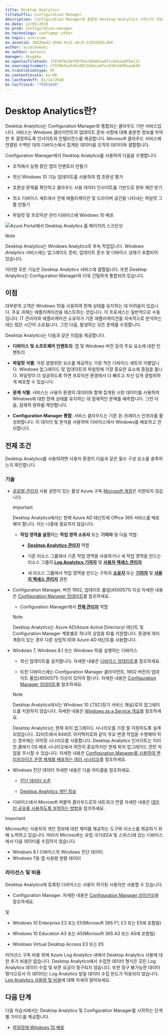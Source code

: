 ```yaml
---
title: Desktop Analytics
titleSuffix: Configuration Manager
description: Configuration Manager와 통합된 Desktop Analytics 서비스의 개요입니다.
ms.date: 12/03/2019
ms.prod: configuration-manager
ms.technology: configmgr-other
ms.topic: overview
ms.assetid: 38b2bed2-20dd-4ce1-abc0-219343d2c4b8
author: aczechowski
ms.author: aaroncz
manager: dougeby
ms.openlocfilehash: 1f078f62dbfd076dc56b0d1a9fcc6da1a9fbe112
ms.sourcegitcommit: cf978bfea545ed9116dacadfac830cbb08aaa649
ms.translationtype: HT
ms.contentlocale: ko-KR
ms.lasthandoff: 01/14/2020
ms.locfileid: "75951648"
---
```

# <a name="what-is-desktop-analytics"></a>Desktop Analytics란?

Desktop Analytics는 Configuration Manager와 통합되는 클라우드 기반 서비스입니다. 서비스는 Windows 클라이언트의 업데이트 준비 사항에 대해 충분한 정보를 파악한 후 결정하도록 인사이트와 인텔리전스를 제공합니다. Microsoft 클라우드 서비스에 연결된 수백만 대의 디바이스에서 집계된 데이터를 조직의 데이터와 결합합니다.

Configuration Manager에서 Desktop Analytics를 사용하여 다음을 수행합니다.  

- 조직에서 실행 중인 앱의 인벤토리 만들기  

- 최신 Windows 10 기능 업데이트를 사용하여 앱 호환성 평가  

- 호환성 문제를 확인하고 클라우드 사용 데이터 인사이트를 기반으로 완화 제안 받기  

- 최소 디바이스 세트에서 전체 애플리케이션 및 드라이버 공간을 나타내는 파일럿 그룹 만들기  

- 파일럿 및 프로덕션 관리 디바이스에 Windows 10 배포  

![Azure Portal에서 Desktop Analytics 홈 페이지의 스크린샷](media/portal-home.png)

> [!Note]  
> Desktop Analytics는 Windows Analytics의 후속 작업입니다. *Windows Analytics* 서비스에는 업그레이드 준비, 업데이트 준수 및 디바이스 상태가 포함되어 있습니다.
>
> 이러한 모든 기능은 *Desktop Analytics* 서비스에 결합됩니다. 또한 Desktop Analytics는 Configuration Manager와 더욱 긴밀하게 통합되어 있습니다.



## <a name="benefits"></a>이점

대부분의 고객은 Windows 10을 사용하여 현재 상태를 유지하는 데 어려움이 있습니다. 주요 과제는 애플리케이션을 테스트하는 것입니다. 이 프로세스는 일반적으로 수동입니다. IT 관리자와 애플리케이션 소유자가 기존 애플리케이션을 지속적으로 분석하는 데는 많은 시간이 소요됩니다. 그런 다음, 발생하는 모든 문제를 수정합니다.

Desktop Analytics는 다음과 같은 이점을 제공합니다.

- **디바이스 및 소프트웨어 인벤토리**: 앱 및 Windows 버전 등의 주요 요소에 대한 인벤토리  

- **파일럿 식별**: 가장 광범위한 요소를 제공하는 가장 작은 디바이스 세트의 식별입니다. Windows 업그레이드 및 업데이트의 파일럿에 가장 중요한 요소에 중점을 둡니다. 파일럿이 더 성공하도록 하면 프로덕션 환경에서 더 빠르고 자신 있게 광범위하게 배포할 수 있습니다.  

- **문제 식별**: 서비스는 사용자 환경의 데이터와 함께 집계된 시장 데이터를 사용하여 Windows에 대한 현재 상태를 유지하는 데 잠재적인 문제를 예측합니다. 그런 다음, 잠재적 완화를 제안합니다.  

- **Configuration Manager 통합**: 서비스 클라우드는 기존 온-프레미스 인프라를 활성화합니다. 이 데이터 및 분석을 사용하여 디바이스에서 Windows를 배포하고 관리합니다.  



## <a name="prerequisites"></a>전제 조건

Desktop Analytics를 사용하려면 사용자 환경이 다음과 같은 필수 구성 요소를 충족하는지 확인합니다.


### <a name="technical"></a>기술

- [글로벌 관리자](/azure/active-directory/users-groups-roles/directory-assign-admin-roles#company-administrator-permissions) 사용 권한이 있는 활성 Azure 구독 [Microsoft 계정](https://docs.microsoft.com/windows/security/identity-protection/access-control/microsoft-accounts)은 지원되지 않습니다.  

    > [!Important]  
    > Desktop Analytics에서는 현재 Azure AD 테넌트에 Office 365 서비스를 배포해야 합니다. 이는 나중에 필요하지 않습니다.

    - **작업 영역을 설정**하는 **작업 영역 소유자** 또는 **기여자** 및 다음 역할:  

      - [**Desktop Analytics 관리자**](https://docs.microsoft.com/azure/active-directory/users-groups-roles/directory-assign-admin-roles#desktop-analytics-administrator-permissions) 역할

      - 기존 리소스 그룹에서 기존 작업 영역을 사용하거나 새 작업 영역을 만드는 리소스 그룹의 [**Log Analytics 기여자**](https://docs.microsoft.com/azure/role-based-access-control/built-in-roles#log-analytics-contributor) 및 [**사용자 액세스 관리자**](https://docs.microsoft.com/azure/role-based-access-control/built-in-roles#user-access-administrator)

      - 새 리소스 그룹에서 작업 영역을 만드는 구독의 [**소유자**](https://docs.microsoft.com/azure/role-based-access-control/built-in-roles#owner) 또는 [**기여자**](https://docs.microsoft.com/azure/role-based-access-control/built-in-roles#contributor) 및 [**사용자 액세스 관리자**](https://docs.microsoft.com/azure/role-based-access-control/built-in-roles#user-access-administrator) 권한  

- Configuration Manager, 버전 1902, 업데이트 롤업(4500571) 이상 자세한 내용은 [Configuration Manager 업데이트](/sccm/desktop-analytics/connect-configmgr#bkmk_hotfix)를 참조하세요.  

    - Configuration Manager에서 [**전체 관리자**](/sccm/core/understand/fundamentals-of-role-based-administration#bkmk_Planroles) 역할  

    > [!Note]  
    > Desktop Analytics는 Azure AD(Azure Active Directory) 테넌트 및 Configuration Manager 계층별로 하나의 상업용 ID를 지원합니다. 환경에 여러 계층이 있는 경우 다른 상업적 ID와 Azure AD 테넌트를 사용합니다.<!-- 4958160 -->

- Windows 7, Windows 8.1 또는 Windows 10을 실행하는 디바이스  

    - 최신 업데이트를 설치합니다. 자세한 내용은 [디바이스 업데이트](/sccm/desktop-analytics/enroll-devices#update-devices)를 참조하세요.  

    - 또한 디바이스에는 Configuration Manager 클라이언트, 1902 버전의 업데이트 롤업(4500571) 이상이 있어야 합니다. 자세한 내용은 [Configuration Manager 업데이트](/sccm/desktop-analytics/connect-configmgr#bkmk_hotfix)를 참조하세요.  

    > [!Note]  
    > Desktop Analytics에서는 Windows 10 LTSC(장기 서비스 채널)로의 업그레이드를 지원하지 않습니다. 자세한 내용은 [Windows as a Service 개요](https://docs.microsoft.com/windows/deployment/update/waas-overview#long-term-servicing-channel)를 참조하세요.
    >
    > Desktop Analytics는 현재 위치 업그레이드 시나리오를 가장 잘 지원하도록 설계되었습니다. 32비트에서 64비트 아키텍처로와 같이 주요 변경 작업을 수행해야 하는 경우에는 이미징 시나리오를 사용합니다. Desktop Analytics 인사이트는 이러한 클래식 OS 배포 시나리오에서 여전히 중요하지만 현재 위치 업그레이드 관련 지침을 무시할 수 있습니다. 자세한 내용은 [Configuration Manager를 사용하여 엔터프라이즈 운영 체제를 배포하는 여러 시나리오](/sccm/osd/deploy-use/scenarios-to-deploy-enterprise-operating-systems)를 참조하세요.

- Windows 진단 데이터 자세한 내용은 다음 아티클을 참조하세요.  

    - [진단 데이터 수준](/sccm/desktop-analytics/enable-data-sharing#diagnostic-data-levels)  

    - [Desktop Analytics 개인 정보](/sccm/desktop-analytics/privacy)  

- 디바이스에서 Microsoft 퍼블릭 클라우드로의 네트워크 연결 자세한 내용은 [데이터 공유를 사용하도록 설정하는 방법](/sccm/desktop-analytics/enable-data-sharing)을 참조하세요.  

> [!Important]   
> Microsoft는 사용자의 개인 정보에 대한 제어를 제공하는 도구와 리소스를 제공하기 위해 노력하고 있습니다. 따라서 Microsoft는 유럽 국가(EEA 및 스위스)에 있는 디바이스에서 다음 데이터를 수집하지 않습니다.
>
> - Windows 8.1 디바이스의 Windows 진단 데이터
> - Windows 7용 앱 사용량 현황 데이터

### <a name="licensing-and-costs"></a>라이선스 및 비용

Desktop Analytics에 등록된 디바이스는 사용이 허가된 사용자만 사용할 수 있습니다.

- Configuration Manager. 자세한 내용은 [Configuration Manager 라이선싱](/configmgr/core/understand/product-and-licensing-faq)을 참조하세요.

및 

- Windows 10 Enterprise E3 또는 E5(Microsoft 365 F1, E3 또는 E5에 포함됨)

- Windows 10 Education A3 또는 A5(Microsoft 365 A3 또는 A5에 포함됨)

- Windows Virtual Desktop Access E3 또는 E5  

라이선스 구독 비용 외에 Azure Log Analytics 내에서 Desktop Analytics 사용에 대한 추가 비용은 없습니다. Desktop Analytics에서 수집한 데이터 형식은 모든 Log Analytics 데이터 수집 및 보존 요금이 청구되지 않습니다. 또한 청구 불가능한 데이터 형식으로서 이 데이터는 Log Analytics 일일 데이터 수집 한도가 적용되지 않습니다. [Log Analytics 사용량 및 비용](https://docs.microsoft.com/azure/azure-monitor/platform/manage-cost-storage)에 대해 자세히 알아보세요.


## <a name="next-steps"></a>다음 단계

다음 자습서에서는 Desktop Analytics 및 Configuration Manager를 시작하는 단계별 가이드를 제공합니다.  

- [파일럿에 Windows 10 배포](/sccm/desktop-analytics/tutorial-windows10)  

